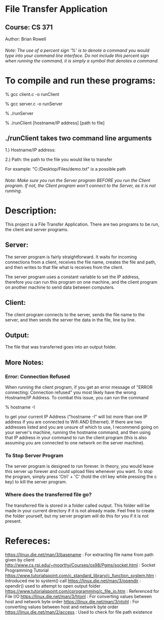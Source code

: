 # File Transfer Application

## Course: CS 371
Author: Brian Rowell

###### Note: The use of a percent sign '%' is to denote a command you would type into your command line interface. Do not include this percent sign when running the command, it is simply a symbol that denotes a command.

# To compile and run these programs:
  % gcc client.c -o runClient
  
  % gcc server.c -o runServer
  
  % ./runServer
  
  % ./runClient [hostname/IP address] [path to file]

  ## ./runClient takes two command line arguments
  1.) Hostname/IP address: 
  
  2.) Path: the path to the file you would like to transfer
  
  For example: "C:/Desktop/Files/demo.txt" is a possible path
  
###### Note: Make sure you run the Server program BEFORE you run the Client program. If not, the Client program won't connect to the Server, as it is not running.

# Description:
  This project is a File Transfer Application. There are two programs to be run, the client and server programs.
  
## Server:
   The server program is fairly straightforward. It waits for incoming connections from a client, 
   receives the file name, creates the file and path, and then writes to that file what is receives 
   from the client. 
    
   The server program uses a constant variable to set the IP address, therefore you can run this 
   program on one machine, and the client program on another machine to send data between computers. 
  
##  Client:
   The client program connects to the server, sends the file name to the server, and then sends 
   the server the data in the file, line by line.
    
## Output:
   The file that was transferred goes into an output folder.
    
    
## More Notes:
### Error: Connection Refused
When running the client program, if you get an error message of "ERROR connecting: Connection refused" you most likely have the wrong Hostname/IP Address. To combat this issue, you can run the command 
  
  % hostname -I 
  
  to get your current IP Address ("hostname -I" will list more than one IP address if you are connected to Wifi AND Ethernet). If there are two addresses listed and you are unsure of which to use, I recommend going on your server's machine, running the hostname command, and then using that IP address in your command to run the client program (this is also assuming you are connected to one network on the server machine). 

### To Stop Server Program
The server program is designed to run forever. In theory, you would leave this server up forever and could upload files whenever you want.
To stop the program, simply press 'Ctrl' + 'C' (hold the ctrl key while pressing the c key) to kill the server program.

### Where does the transferred file go?
The transferred file is stored in a folder called output. This folder will be made in your current directory if it is not already made. Feel free to create the folder yourself, but my server program will do this for you if it is not present. 


# Refereces:
https://linux.die.net/man/3/basename : For extracting file name from path given by client
http://www.cs.rpi.edu/~moorthy/Courses/os98/Pgms/socket.html : Socket Programming Tutorial
https://www.tutorialspoint.com/c_standard_library/c_function_system.htm : Introduced me to system() call 
https://linux.die.net/man/3/opendir : opendir() used to attempt to open output folder
https://www.tutorialspoint.com/cprogramming/c_file_io.htm : Referenced for File I/O
https://linux.die.net/man/3/htonl : For converting values between host and network byte order
https://linux.die.net/man/3/ntohl : For converting values between host and network byte order
https://linux.die.net/man/2/access : Used to check for file path existence

